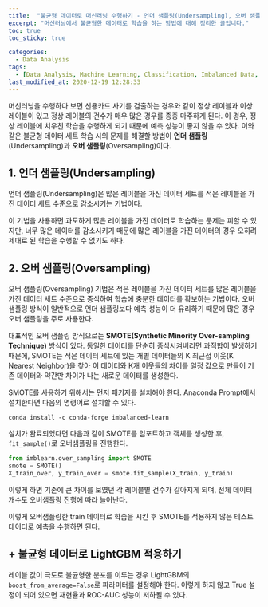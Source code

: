 ```yaml
---
title:  "불균형 데이터로 머신러닝 수행하기 - 언더 샘플링(Undersampling), 오버 샘플링(Oversampling)"
excerpt: "머신러닝에서 불균형한 데이터로 학습을 하는 방법에 대해 정리한 글입니다."
toc: true
toc_sticky: true

categories:
  - Data Analysis
tags:
  - [Data Analysis, Machine Learning, Classification, Imbalanced Data, SMOTE]
last_modified_at: 2020-12-19 12:28:33
---
```


머신러닝을 수행하다 보면 신용카드 사기를 검출하는 경우와 같이 정상 레이블과 이상 레이블이 있고 정상 레이블의 건수가 매우 많은 경우를 종종 마주하게 된다. 이 경우, 정상 레이블에 치우친 학습을 수행하게 되기 때문에 예측 성능이 좋지 않을 수 있다. 이와 같은 불균형 데이터 세트 학습 시의 문제를 해결할 방법이 **언더 샘플링**(Undersampling)과 **오버 샘플링**(Oversampling)이다.  

## 1. 언더 샘플링(Undersampling)  

언더 샘플링(Undersampling)은 많은 레이블을 가진 데이터 세트를 적은 레이블을 가진 데이터 세트 수준으로 감소시키는 기법이다.  

이 기법을 사용하면 과도하게 많은 레이블을 가진 데이터로 학습하는 문제는 피할 수 있지만, 너무 많은 데이터를 감소시키기 때문에 많은 레이블을 가진 데이터의 경우 오히려 제대로 된 학습을 수행할 수 없기도 하다.  

## 2. 오버 샘플링(Oversampling)  

오버 샘플링(Oversampling) 기법은 적은 레이블을 가진 데이터 세트를 많은 레이블을 가진 데이터 세트 수준으로 증식하여 학습에 충분한 데이터를 확보하는 기법이다. 오버 샘플링 방식이 일반적으로 언더 샘플링보다 예측 성능이 더 유리하기 때문에 많은 경우 오버 샘플링을 주로 사용한다.  

대표적인 오버 샘플링 방식으로는 **SMOTE(Synthetic Minority Over-sampling Technique)** 방식이 있다. 동일한 데이터를 단순히 증식시켜버리면 과적합이 발생하기 때문에, SMOTE는 적은 데이터 세트에 있는 개별 데이터들의 K 최근접 이웃(K Nearest Neighbor)을 찾아 이 데이터와 K개 이웃들의 차이를 일정 값으로 만들어 기존 데이터와 약간만 차이가 나는 새로운 데이터를 생성한다.  

SMOTE를 사용하기 위해서는 먼저 패키지를 설치해야 한다. Anaconda Prompt에서 설치한다면 다음의 명령어로 설치할 수 있다.   

```
conda install -c conda-forge imbalanced-learn
```   

설치가 완료되었다면 다음과 같이 SMOTE를 임포트하고 객체를 생성한 후, `fit_sample()`로 오버샘플링을 진행한다.  
```py
from imblearn.over_sampling import SMOTE
smote = SMOTE()
X_train_over, y_train_over = smote.fit_sample(X_train, y_train)
```  

이렇게 하면 기존에 큰 차이를 보였던 각 레이블별 건수가 같아지게 되며, 전체 데이터 개수도 오버샘플링 진행에 따라 늘어난다.    

이렇게 오버샘플링한 train 데이터로 학습을 시킨 후 SMOTE를 적용하지 않은 테스트 데이터로 예측을 수행하면 된다.


## + 불균형 데이터로 LightGBM 적용하기  

레이블 값이 극도로 불균형한 분포를 이루는 경우 LightGBM의 `boost_from_average=False`로 파라미터를 설정해야 한다. 이렇게 하지 않고 True 설정이 되어 있으면 재현율과 ROC-AUC 성능이 저하될 수 있다.  

